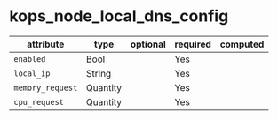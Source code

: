 # kops_node_local_dns_config

| attribute | type | optional | required | computed |
| --- | --- | --- | --- | --- |
| `enabled` | Bool |  | Yes |  |
| `local_ip` | String |  | Yes |  |
| `memory_request` | Quantity |  | Yes |  |
| `cpu_request` | Quantity |  | Yes |  |
